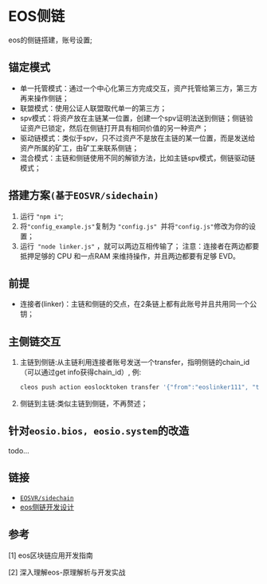 # EOS侧链
eos的侧链搭建，账号设置;



## 锚定模式

* 单一托管模式：通过一个中心化第三方完成交互，资产托管给第三方，第三方再来操作侧链；
* 联盟模式：使用公证人联盟取代单一的第三方；
* spv模式：将资产放在主链某一位置，创建一个spv证明法送到侧链；侧链验证资产已锁定，然后在侧链打开具有相同价值的另一种资产；
* 驱动链模式：类似于spv，只不过资产不是放在主链的某一位置，而是发送给资产所属的矿工，由矿工来联系侧链；
* 混合模式：主链和侧链使用不同的解锁方法，比如主链spv模式，侧链驱动链模式；



## 搭建方案`(基于EOSVR/sidechain)`

1. 运行 `"npm i"`;
2. 将` "config_example.js" `复制为 `"config.js" `并将` "config.js" `修改为你的设置；
3. 运行` "node linker.js"` ，就可以两边互相传输了；
注意：连接者在两边都要抵押足够的 CPU 和一点RAM 来维持操作，并且两边都要有足够 EVD。



## 前提

* 连接者(linker)：主链和侧链的交点，在2条链上都有此账号并且共用同一个公钥；



## 主侧链交互

1. 主链到侧链:从主链利用连接者账号发送一个transfer，指明侧链的chain_id（可以通过get info获得chain_id）, 例:

   ```sh
   cleos push action eoslocktoken transfer '{"from":"eoslinker111", "to":"eoslocktoken","quantity":"1000.0000 EVD","memo":"b6a3a2e75f6fc47e7ef8b413ae4ee6eb3a8fefcd01c0b0ecdf688563cfa5f493"}' -p eoslinker111
   ```

2. 侧链到主链:类似主链到侧链，不再赘述；

   

## 针对`eosio.bios, eosio.system`的改造
todo...



## 链接

* [`EOSVR/sidechain`](https://github.com/EOSVR/sidechain)
* [eos侧链开发设计](https://blog.csdn.net/weixin_39842528/article/details/83313374)



## 参考

[1] eos区块链应用开发指南

[2] 深入理解eos-原理解析与开发实战

